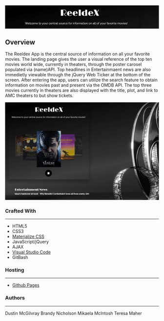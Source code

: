 <p align="center">
  <img src =assets/images/reeldex_headline.JPG/>
</p>

## Overview
The Reeldex App is the central source of information on all your favorite movies. The landing page gives the user a visual reference of the top ten movies world wide, currently in theaters, through the poster carosel populated via (name)API. Top headlines in Entertainmaent news are also immedietly viewable through the jQuery Web Ticker at the bottom of the screen. After entering the app, users can utilize the search feature to obtain information on movies past and present via the OMDB API. The top three movies currently in theaters are also displayed with the title, plot, and link to AMC theaters to but show tickets. 

<p align="center">
  <img src =assets/images/reeldex_screenshot.JPG/>
</p>

### Crafted With
---
* HTML5
* CSS3
* [Materialize CSS](https://materializecss.com/)
* JavaScript/jQuery
* AJAX
* [Visual Studio Code](https://code.visualstudio.com/)
* GitBash

### Hosting
---
* [Github Pages](https://blnicholson.github.io/Group-Project-1/index.html)

### Authors
---
Dustin McGilvray
Brandy Nicholson
Mikaela McIntosh
Teresa Maher

